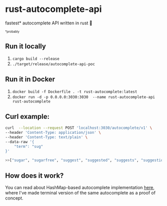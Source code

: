 # rust-autocomplete-api
fastest* autocomplete API written in rust  🦀

<sub><sub>*probably</sub></sub>

## Run it locally
1. `cargo build --release`
2. `./target/release/autocomplete-api-poc`

## Run it in Docker
1. `docker build -f Dockerfile . -t rust-autocomplete:latest `
2. `docker run -d -p 0.0.0.0:3030:3030  --name rust-autocomplete-api rust-autocomplete`

## Curl example: 
```bash
curl  --location --request POST 'localhost:3030/autocomplete/v1' \
--header 'Content-Type: application/json' \
--header 'Content-Type: text/plain' \
--data-raw '{
    "term": "sug"
}'
```
```bash
>>["sugar", "sugarfree", "suggest", "suggested", "suggests", "suggestions", "suggestion", "sugars", "sugared", "sugary"]
```

## How does it work?
You can read about HashMap-based autocomplete implementation [here](https://github.com/subpath/rust-autocomplete-poc), where I've made terminal version of the same autocomplete as a proof of concept.
